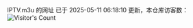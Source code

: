 IPTV.m3u 的网址 已于 2025-05-11 06:18:10 更新，本仓库访客数：![Visitor's Count](https://profile-counter.glitch.me/hero1898_tv/count.svg)

